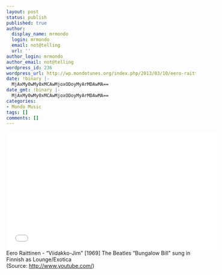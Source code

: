 ```yaml
---
layout: post
status: publish
published: true
author:
  display_name: mrmondo
  login: mrmondo
  email: not@telling
  url: ''
author_login: mrmondo
author_email: not@telling
wordpress_id: 236
wordpress_url: http://wp.mondotunes.org/index.php/2013/03/10/eero-raittinen-viidakko-jim-1969-the/
date: !binary |-
  MjAxMy0wMy0xMCAwMjoxODoyMyArMDAwMA==
date_gmt: !binary |-
  MjAxMy0wMy0xMCAwMjoxODoyMyArMDAwMA==
categories:
- Mondo Music
tags: []
comments: []
---
```

<iframe width="560" height="315" src="//www.youtube.com/embed/Y9LiHO4iFG0" frameborder="0"> </iframe>
Eero Raittinen - &#8220;Viidakko-Jim" [1969]
The Beatles &#8220;Bungalow Bill" sung in Finnish as Lounge/Exotica
<div class="attribution">(<span>Source:</span> <a href="http://www.youtube.com/">http://www.youtube.com/</a>)</div>
